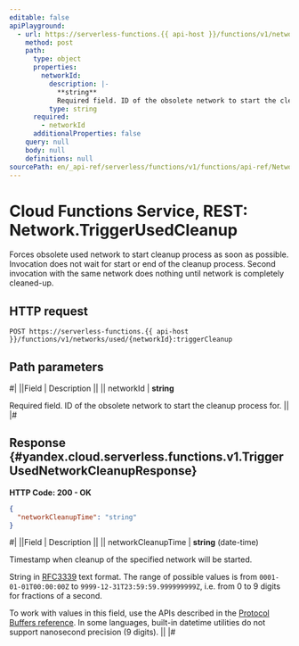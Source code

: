 ```yaml
---
editable: false
apiPlayground:
  - url: https://serverless-functions.{{ api-host }}/functions/v1/networks/used/{networkId}:triggerCleanup
    method: post
    path:
      type: object
      properties:
        networkId:
          description: |-
            **string**
            Required field. ID of the obsolete network to start the cleanup process for.
          type: string
      required:
        - networkId
      additionalProperties: false
    query: null
    body: null
    definitions: null
sourcePath: en/_api-ref/serverless/functions/v1/functions/api-ref/Network/triggerUsedCleanup.md
---
```


# Cloud Functions Service, REST: Network.TriggerUsedCleanup

Forces obsolete used network to start cleanup process as soon as possible.
Invocation does not wait for start or end of the cleanup process.
Second invocation with the same network does nothing until network is completely cleaned-up.

## HTTP request

```
POST https://serverless-functions.{{ api-host }}/functions/v1/networks/used/{networkId}:triggerCleanup
```

## Path parameters

#|
||Field | Description ||
|| networkId | **string**

Required field. ID of the obsolete network to start the cleanup process for. ||
|#

## Response {#yandex.cloud.serverless.functions.v1.TriggerUsedNetworkCleanupResponse}

**HTTP Code: 200 - OK**

```json
{
  "networkCleanupTime": "string"
}
```

#|
||Field | Description ||
|| networkCleanupTime | **string** (date-time)

Timestamp when cleanup of the specified network will be started.

String in [RFC3339](https://www.ietf.org/rfc/rfc3339.txt) text format. The range of possible values is from
`0001-01-01T00:00:00Z` to `9999-12-31T23:59:59.999999999Z`, i.e. from 0 to 9 digits for fractions of a second.

To work with values in this field, use the APIs described in the
[Protocol Buffers reference](https://developers.google.com/protocol-buffers/docs/reference/overview).
In some languages, built-in datetime utilities do not support nanosecond precision (9 digits). ||
|#